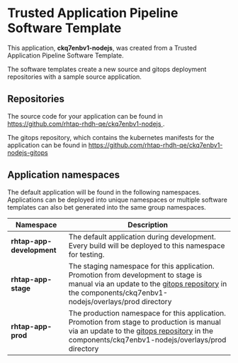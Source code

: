 # Trusted Application Pipeline Software Template

This application, **ckq7enbv1-nodejs**, was created from a Trusted Application Pipeline Software Template.

The software templates create a new source and gitops deployment repositories with a sample source application. 

## Repositories

The source code for your application can be found in [https://github.com/rhtap-rhdh-qe/ckq7enbv1-nodejs ](https://github.com/rhtap-rhdh-qe/ckq7enbv1-nodejs ).
 
The gitops repository, which contains the kubernetes manifests for the application can be found in 
[https://github.com/rhtap-rhdh-qe/ckq7enbv1-nodejs-gitops ](https://github.com/rhtap-rhdh-qe/ckq7enbv1-nodejs-gitops ) 

## Application namespaces 

The default application will be found in the following namespaces. Applications can be deployed into unique namespaces or multiple software templates can also bet generated into the same group namespaces.  

|  Namespace   |  Description   |  
| -------- | -------- |   
| **rhtap-app-development** | The default application during development. Every build will be deployed to this namespace for testing. | 
| **rhtap-app-stage** | The staging namespace for this application. Promotion from development to stage is manual via an update to the [gitops repository](https://github.com/rhtap-rhdh-qe/ckq7enbv1-nodejs-gitops ) in the components/ckq7enbv1-nodejs/overlays/prod directory |  
| **rhtap-app-prod** | The production namespace for this application. Promotion from stage to production is manual via an update to the [gitops repository](https://github.com/rhtap-rhdh-qe/ckq7enbv1-nodejs-gitops ) in the components/ckq7enbv1-nodejs/overlays/prod directory | 